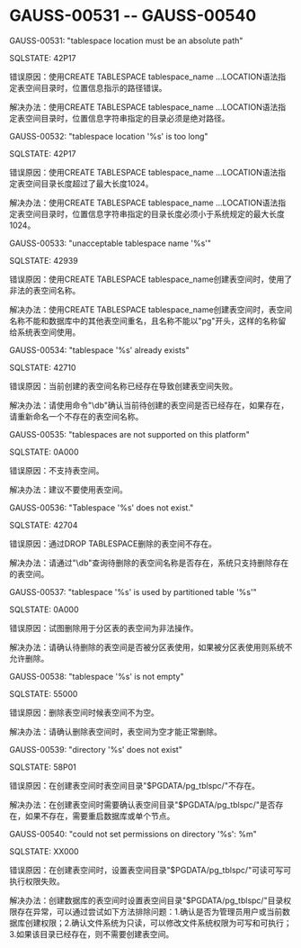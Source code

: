 # GAUSS-00531 -- GAUSS-00540<a name="ZH-CN_TOPIC_0302073244"></a>

GAUSS-00531: "tablespace location must be an absolute path"

SQLSTATE: 42P17

错误原因：使用CREATE TABLESPACE tablespace\_name ...LOCATION语法指定表空间目录时，位置信息指示的路径错误。

解决办法：使用CREATE TABLESPACE tablespace\_name ...LOCATION语法指定表空间目录时，位置信息字符串指定的目录必须是绝对路径。

GAUSS-00532: "tablespace location '%s' is too long"

SQLSTATE: 42P17

错误原因：使用CREATE TABLESPACE tablespace\_name ...LOCATION语法指定表空间目录长度超过了最大长度1024。

解决办法：使用CREATE TABLESPACE tablespace\_name ...LOCATION语法指定表空间目录时，位置信息字符串指定的目录长度必须小于系统规定的最大长度1024。

GAUSS-00533: "unacceptable tablespace name '%s'"

SQLSTATE: 42939

错误原因：使用CREATE TABLESPACE tablespace\_name创建表空间时，使用了非法的表空间名称。

解决办法：使用CREATE TABLESPACE tablespace\_name创建表空间时，表空间名称不能和数据库中的其他表空间重名，且名称不能以"pg"开头，这样的名称留给系统表空间使用。

GAUSS-00534: "tablespace '%s' already exists"

SQLSTATE: 42710

错误原因：当前创建的表空间名称已经存在导致创建表空间失败。

解决办法：请使用命令"\\db"确认当前待创建的表空间是否已经存在，如果存在，请重新命名一个不存在的表空间名称。

GAUSS-00535: "tablespaces are not supported on this platform"

SQLSTATE: 0A000

错误原因：不支持表空间。

解决办法：建议不要使用表空间。

GAUSS-00536: "Tablespace '%s' does not exist."

SQLSTATE: 42704

错误原因：通过DROP TABLESPACE删除的表空间不存在。

解决办法：请通过"\\db"查询待删除的表空间名称是否存在，系统只支持删除存在的表空间。

GAUSS-00537: "tablespace '%s' is used by partitioned table '%s'"

SQLSTATE: 0A000

错误原因：试图删除用于分区表的表空间为非法操作。

解决办法：请确认待删除的表空间是否被分区表使用，如果被分区表使用则系统不允许删除。

GAUSS-00538: "tablespace '%s' is not empty"

SQLSTATE: 55000

错误原因：删除表空间时候表空间不为空。

解决办法：请确认删除表空间时，表空间为空才能正常删除。

GAUSS-00539: "directory '%s' does not exist"

SQLSTATE: 58P01

错误原因：在创建表空间时表空间目录"$PGDATA/pg\_tblspc/"不存在。

解决办法：在创建表空间时需要确认表空间目录"$PGDATA/pg\_tblspc/"是否存在，如果不存在，需要重启数据库或单个节点。

GAUSS-00540: "could not set permissions on directory '%s': %m"

SQLSTATE: XX000

错误原因：在创建表空间时，设置表空间目录"$PGDATA/pg\_tblspc/"可读可写可执行权限失败。

解决办法：创建数据库的表空间时设置表空间目录"$PGDATA/pg\_tblspc/"目录权限存在异常，可以通过尝试如下方法排除问题：1.确认是否为管理员用户或当前数据库创建权限；2.确认文件系统为只读，可以修改文件系统权限为可写和可执行；3.如果该目录已经存在，则不需要创建表空间。

